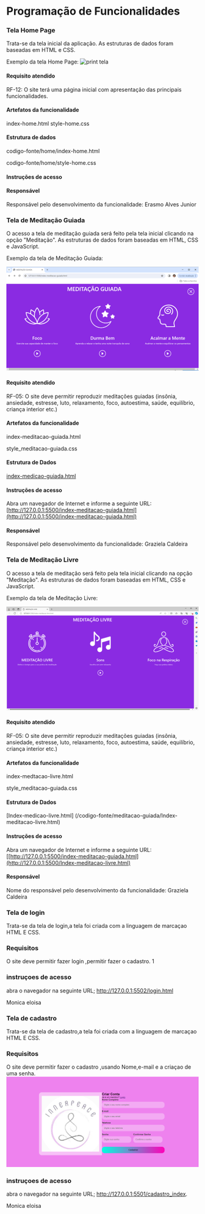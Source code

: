 # Programação de Funcionalidades

### Tela Home Page

Trata-se da tela inicial da aplicação. As estruturas de dados foram baseadas em HTML e CSS. 

Exemplo da tela Home Page:
![print tela](https://github.com/ICEI-PUC-Minas-PMV-ADS/pmv-ads-2024-1-e1-proj-web-t8-pmv-ads-2024-1-e1-projinnerpeace/assets/114961595/e48deedd-73f8-4e2d-a957-39683c122f18)


#### Requisito atendido

RF-12: O site terá uma página inicial com apresentação das principais funcionalidades.

#### Artefatos da funcionalidade

index-home.html
style-home.css

#### Estrutura de dados

codigo-fonte/home/index-home.html 

codigo-fonte/home/style-home.css 

#### Instruções de acesso

#### Responsável

Responsável pelo desenvolvimento da funcionalidade: Erasmo Alves Junior


### Tela de Meditação Guiada

O acesso a tela de meditação guiada será feito pela tela inicial clicando na opção "Meditação". As estruturas de dados foram baseadas em HTML, CSS e JavaScript. 

Exemplo da tela de Meditação Guiada:

![](/documentos/tela-meditacao-guiada.PNG)

#### Requisito atendido

RF-05: O site deve permitir reproduzir meditações guiadas (insônia, ansiedade, estresse, luto, relaxamento, foco, autoestima, saúde, equilíbrio, criança interior etc.) 


#### Artefatos da funcionalidade

index-meditacao-guiada.html

style_meditacao-guiada.css


#### Estrutura de Dados

[index-medicao-guiada.html](/codigo-fonte/meditacao-guiada/index-meditacao-guiada.html)


#### Instruções de acesso

Abra um navegador de Internet e informe a seguinte URL: [http://127.0.0.1:5500/index-meditacao-guiada.html](http://127.0.0.1:5500/index-meditacao-guiada.html)


#### Responsável

Responsável pelo desenvolvimento da funcionalidade: Graziela Caldeira

### Tela de Meditação Livre

O acesso a tela de meditação será feito pela tela inicial clicando na opção "Meditação". As estruturas de dados foram baseadas em HTML, CSS e JavaScript.

Exemplo da tela de Meditação Livre:

![](/documentos/tela-meditacao-livre.PNG)


#### Requisito atendido

RF-05: O site deve permitir reproduzir meditações guiadas (insônia, ansiedade, estresse, luto, relaxamento, foco, autoestima, saúde, equilíbrio, criança interior etc.)


#### Artefatos da funcionalidade

index-medtacao-livre.html

style_meditacao-guiada.css

#### Estrutura de Dados

[Index-medicao-livre.html] (/codigo-fonte/meditacao-guiada/Index-meditacao-livre.html)

#### Instruções de acesso

Abra um navegador de Internet e informe a seguinte URL: [\[http://127.0.0.1:5500/index-meditacao-guiada.html](http://127.0.0.1:5500/Index-meditacao-livre.html)


#### Responsável

Nome do responsável pelo desenvolvimento da funcionalidade: Graziela Caldeira


### Tela de login

Trata-se da tela de login,a tela foi criada com a linguagem de marcaçao HTML E CSS.

### Requisitos

O site deve permitir fazer login ,permitir fazer o cadastro.
1[](/codigo-fonte/Login/tela%20de%20login.png)

### instruçoes de acesso
abra o navegador na seguinte URL;
http://127.0.0.1:5502/login.html

<!-- Reaponsavel pelo desenvolvimento -->
Monica eloisa 

### Tela de cadastro

Trata-se da tela de cadastro,a tela foi criada com a linguagem de marcaçao HTML E CSS.

### Requisitos
O site deve permitir fazer o cadastro ,usando Nome,e-mail e a criaçao de uma senha.
![](/codigo-fonte/cadastro/tela%20de%20cadastro.png)

### instruçoes de acesso
abra o navegador na seguinte URL;
http://127.0.0.1:5501/cadastro_index.

<!-- Reaponsavel pelo desenvolvimento -->
Monica eloisa 





